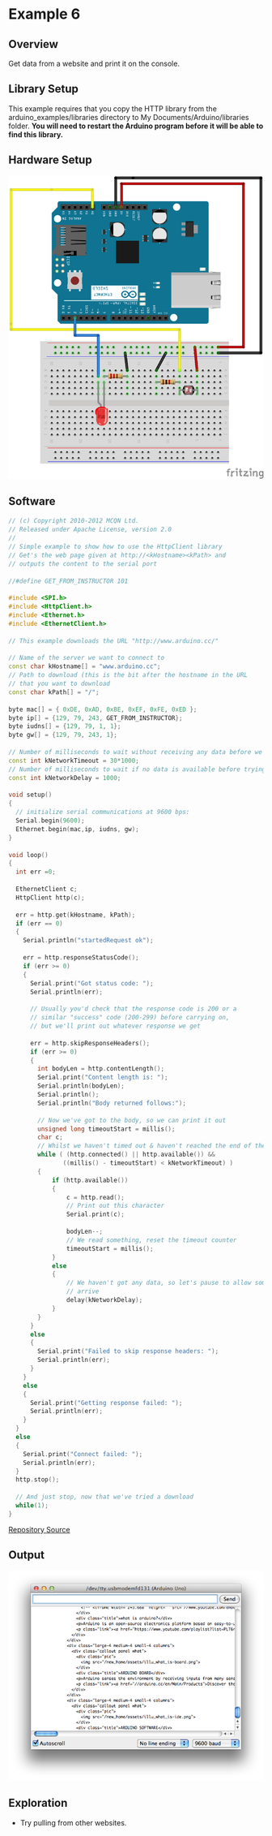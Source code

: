 # Example 6

## Overview

Get data from a website and print it on the console. 

## Library Setup 

This example requires that you copy the HTTP library from the arduino_examples/libraries directory to My Documents/Arduino/libraries folder. **You will need to restart the Arduino program before it will be able to find this library.**

## Hardware Setup

![Image of blank breadboard](image/ethernet_bb.png)

## Software

```c++
// (c) Copyright 2010-2012 MCQN Ltd.
// Released under Apache License, version 2.0
//
// Simple example to show how to use the HttpClient library
// Get's the web page given at http://<kHostname><kPath> and
// outputs the content to the serial port

//#define GET_FROM_INSTRUCTOR 101

#include <SPI.h>
#include <HttpClient.h>
#include <Ethernet.h>
#include <EthernetClient.h>

// This example downloads the URL "http://www.arduino.cc/"

// Name of the server we want to connect to
const char kHostname[] = "www.arduino.cc";
// Path to download (this is the bit after the hostname in the URL
// that you want to download
const char kPath[] = "/";

byte mac[] = { 0xDE, 0xAD, 0xBE, 0xEF, 0xFE, 0xED };
byte ip[] = {129, 79, 243, GET_FROM_INSTRUCTOR};
byte iudns[] = {129, 79, 1, 1};
byte gw[] = {129, 79, 243, 1};

// Number of milliseconds to wait without receiving any data before we give up
const int kNetworkTimeout = 30*1000;
// Number of milliseconds to wait if no data is available before trying again
const int kNetworkDelay = 1000;

void setup()
{
  // initialize serial communications at 9600 bps:
  Serial.begin(9600); 
  Ethernet.begin(mac,ip, iudns, gw);
}

void loop()
{
  int err =0;
  
  EthernetClient c;
  HttpClient http(c);
  
  err = http.get(kHostname, kPath);
  if (err == 0)
  {
    Serial.println("startedRequest ok");

    err = http.responseStatusCode();
    if (err >= 0)
    {
      Serial.print("Got status code: ");
      Serial.println(err);

      // Usually you'd check that the response code is 200 or a
      // similar "success" code (200-299) before carrying on,
      // but we'll print out whatever response we get

      err = http.skipResponseHeaders();
      if (err >= 0)
      {
        int bodyLen = http.contentLength();
        Serial.print("Content length is: ");
        Serial.println(bodyLen);
        Serial.println();
        Serial.println("Body returned follows:");
      
        // Now we've got to the body, so we can print it out
        unsigned long timeoutStart = millis();
        char c;
        // Whilst we haven't timed out & haven't reached the end of the body
        while ( (http.connected() || http.available()) &&
               ((millis() - timeoutStart) < kNetworkTimeout) )
        {
            if (http.available())
            {
                c = http.read();
                // Print out this character
                Serial.print(c);
               
                bodyLen--;
                // We read something, reset the timeout counter
                timeoutStart = millis();
            }
            else
            {
                // We haven't got any data, so let's pause to allow some to
                // arrive
                delay(kNetworkDelay);
            }
        }
      }
      else
      {
        Serial.print("Failed to skip response headers: ");
        Serial.println(err);
      }
    }
    else
    {    
      Serial.print("Getting response failed: ");
      Serial.println(err);
    }
  }
  else
  {
    Serial.print("Connect failed: ");
    Serial.println(err);
  }
  http.stop();

  // And just stop, now that we've tried a download
  while(1);
}
```
[Repository Source](example_6/example_6.ino)

## Output 

![Image of expected output](image/example_6_output.png)


## Exploration 

* Try pulling from other websites.

